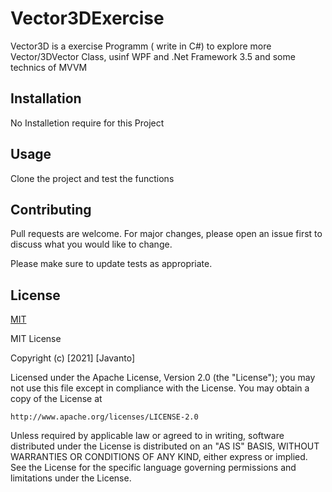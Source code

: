 # Vector3DExercise

Vector3D is a exercise Programm ( write in C#) to explore more Vector/3DVector Class, usinf WPF and .Net Framework 3.5 and some technics of MVVM

## Installation

No Installetion require for this Project

## Usage
Clone the project and test the functions

## Contributing
Pull requests are welcome. For major changes, please open an issue first to discuss what you would like to change.

Please make sure to update tests as appropriate.

## License
[MIT](https://choosealicense.com/licenses/mit/)

MIT License

Copyright (c) [2021] [Javanto]

Licensed under the Apache License, Version 2.0 (the "License");
you may not use this file except in compliance with the License.
You may obtain a copy of the License at

    http://www.apache.org/licenses/LICENSE-2.0

Unless required by applicable law or agreed to in writing, software
distributed under the License is distributed on an "AS IS" BASIS,
WITHOUT WARRANTIES OR CONDITIONS OF ANY KIND, either express or implied.
See the License for the specific language governing permissions and
limitations under the License.
